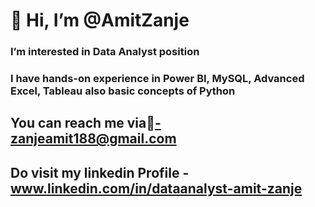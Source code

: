 # 👋 Hi, I’m @AmitZanje
### I’m interested in Data Analyst position 

### I have hands-on experience in Power BI, MySQL, Advanced Excel, Tableau also basic concepts of Python

## You can reach me via📩-zanjeamit188@gmail.com
## Do visit my linkedin Profile - www.linkedin.com/in/dataanalyst-amit-zanje
